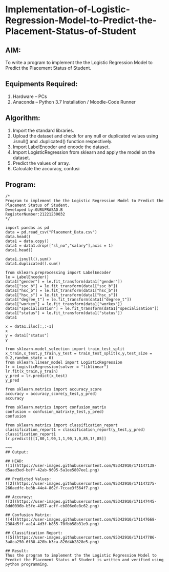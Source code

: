 # Implementation-of-Logistic-Regression-Model-to-Predict-the-Placement-Status-of-Student

## AIM:
To write a program to implement the the Logistic Regression Model to Predict the Placement Status of Student.

## Equipments Required:
1. Hardware – PCs
2. Anaconda – Python 3.7 Installation / Moodle-Code Runner

## Algorithm:
1. Import the standard libraries.
2. Upload the dataset and check for any null or duplicated values using .isnull() and .duplicated() function respectively.
3. Import LabelEncoder and encode the dataset.
4. Import LogisticRegression from sklearn and apply the model on the dataset.
5. Predict the values of array.
6. Calculate the accuracy, confusi 

## Program:
```
/*
Program to implement the the Logistic Regression Model to Predict the Placement Status of Student.
Developed by:GURUPRASAD.B 
RegisterNumber:21221230032
*/
```
~~~~
import pandas as pd
data = pd.read_csv("Placement_Data.csv")
data.head()
data1 = data.copy()
data1 = data1.drop(["sl_no","salary"],axis = 1)
data1.head()

data1.isnull().sum()
data1.duplicated().sum()

from sklearn.preprocessing import LabelEncoder
le = LabelEncoder()
data1["gender"] = le.fit_transform(data1["gender"])
data1["ssc_b"] = le.fit_transform(data1["ssc_b"])
data1["hsc_b"] = le.fit_transform(data1["hsc_b"])
data1["hsc_s"] = le.fit_transform(data1["hsc_s"])
data1["degree_t"] = le.fit_transform(data1["degree_t"])
data1["workex"] = le.fit_transform(data1["workex"])
data1["specialisation"] = le.fit_transform(data1["specialisation"])
data1["status"] = le.fit_transform(data1["status"])
data1

x = data1.iloc[:,:-1]
x
y = data1["status"]
y

from sklearn.model_selection import train_test_split
x_train,x_test,y_train,y_test = train_test_split(x,y,test_size = 0.2,random_state = 0)
from sklearn.linear_model import LogisticRegression
lr = LogisticRegression(solver = "liblinear")
lr.fit(x_train,y_train)
y_pred = lr.predict(x_test)
y_pred

from sklearn.metrics import accuracy_score
accuracy = accuracy_score(y_test,y_pred)
accuracy

from sklearn.metrics import confusion_matrix
confusion = confusion_matrix(y_test,y_pred)
confusion

from sklearn.metrics import classification_report
classification_report1 = classification_report(y_test,y_pred)
classification_report1
lr.predict([[1,80,1,90,1,1,90,1,0,85,1!,85]]

~~~
## Output:

## HEAD:
![1](https://user-images.githubusercontent.com/95342910/171147138-d5aad3ed-beff-42ab-9695-5a1ee5807ee1.png)

## Predicted Values:
![2](https://user-images.githubusercontent.com/95342910/171147275-266aedfc-be3b-44e4-862f-7ccae3f564f7.png)

## Accuracy:
![3](https://user-images.githubusercontent.com/95342910/171147445-8dd0096b-b5fe-4057-acff-cb806e0e8c62.png)

## Confusion Matrix:
![4](https://user-images.githubusercontent.com/95342910/171147668-2384d5ff-aa14-4d3f-b855-70fbb58b31e9.png)

## Classification Report:
![5](https://user-images.githubusercontent.com/95342910/171147786-3a8ca250-6f88-420b-b3ca-826d4b2828e5.png)

## Result:
Thus the program to implement the the Logistic Regression Model to Predict the Placement Status of Student is written and verified using python programming.
